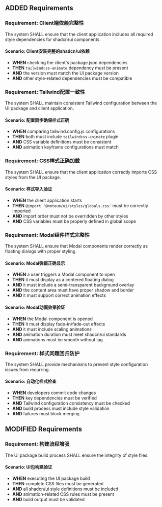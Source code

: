 ## ADDED Requirements

### Requirement: Client端依赖完整性

The system SHALL ensure that the client application includes all required style dependencies for shadcn/ui components.

#### Scenario: Client安装完整的shadcn/ui依赖

- **WHEN** checking the client's package.json dependencies
- **THEN** `tailwindcss-animate` dependency must be present
- **AND** the version must match the UI package version
- **AND** other style-related dependencies must be compatible

### Requirement: Tailwind配置一致性

The system SHALL maintain consistent Tailwind configuration between the UI package and client application.

#### Scenario: 配置同步确保样式正确

- **WHEN** comparing tailwind.config.js configurations
- **THEN** both must include `tailwindcss-animate` plugin
- **AND** CSS variable definitions must be consistent
- **AND** animation keyframe configurations must match

### Requirement: CSS样式正确加载

The system SHALL ensure that the client application correctly imports CSS styles from the UI package.

#### Scenario: 样式导入验证

- **WHEN** the client application starts
- **THEN** `@import '@noteum/ui/styles/globals.css'` must be correctly imported
- **AND** import order must not be overridden by other styles
- **AND** CSS variables must be properly defined in global scope

### Requirement: Modal组件样式完整性

The system SHALL ensure that Modal components render correctly as floating dialogs with proper styling.

#### Scenario: Modal弹窗正确显示

- **WHEN** a user triggers a Modal component to open
- **THEN** it must display as a centered floating dialog
- **AND** it must include a semi-transparent background overlay
- **AND** the content area must have proper shadow and border
- **AND** it must support correct animation effects

#### Scenario: Modal动画效果验证

- **WHEN** the Modal component is opened
- **THEN** it must display fade-in/fade-out effects
- **AND** it must include scaling animations
- **AND** animation duration must meet shadcn/ui standards
- **AND** animations must be smooth without lag

### Requirement: 样式问题回归防护

The system SHALL provide mechanisms to prevent style configuration issues from recurring.

#### Scenario: 自动化样式检查

- **WHEN** developers commit code changes
- **THEN** key dependencies must be verified
- **AND** Tailwind configuration consistency must be checked
- **AND** build process must include style validation
- **AND** failures must block merging

## MODIFIED Requirements

### Requirement: 构建流程增强

The UI package build process SHALL ensure the integrity of style files.

#### Scenario: UI包构建验证

- **WHEN** executing the UI package build
- **THEN** complete CSS files must be generated
- **AND** all shadcn/ui style definitions must be included
- **AND** animation-related CSS rules must be present
- **AND** build output must be validated
